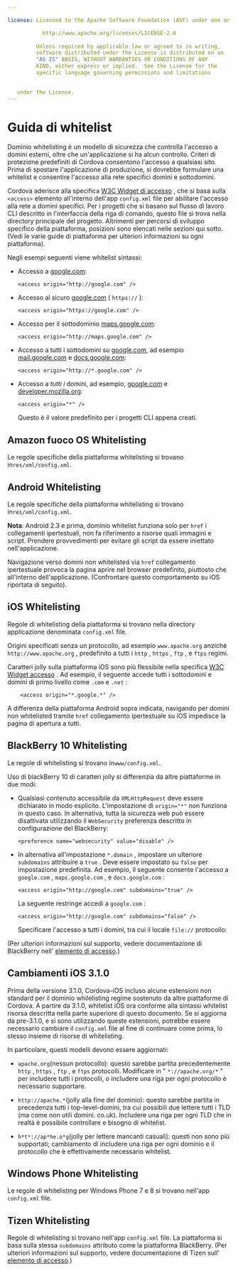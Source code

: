 ```yaml
---

license: Licensed to the Apache Software Foundation (ASF) under one or more contributor license agreements. See the NOTICE file distributed with this work for additional information regarding copyright ownership. The ASF licenses this file to you under the Apache License, Version 2.0 (the "License"); you may not use this file except in compliance with the License. You may obtain a copy of the License at

           http://www.apache.org/licenses/LICENSE-2.0
    
         Unless required by applicable law or agreed to in writing,
         software distributed under the License is distributed on an
         "AS IS" BASIS, WITHOUT WARRANTIES OR CONDITIONS OF ANY
         KIND, either express or implied.  See the License for the
         specific language governing permissions and limitations
    

   under the License.
---
```


# Guida di whitelist

Dominio whitelisting è un modello di sicurezza che controlla l'accesso a domini esterni, oltre che un'applicazione si ha alcun controllo. Criteri di protezione predefiniti di Cordova consentono l'accesso a qualsiasi sito. Prima di spostare l'applicazione di produzione, si dovrebbe formulare una whitelist e consentire l'accesso alla rete specifici domini e sottodomini.

Cordova aderisce alla specifica [W3C Widget di accesso][1] , che si basa sulla `<access>` elemento all'interno dell'app `config.xml` file per abilitare l'accesso alla rete a domini specifici. Per i progetti che si basano sul flusso di lavoro CLI descritto in l'interfaccia della riga di comando, questo file si trova nella directory principale del progetto. Altrimenti per percorsi di sviluppo specifico della piattaforma, posizioni sono elencati nelle sezioni qui sotto. (Vedi le varie guide di piattaforma per ulteriori informazioni su ogni piattaforma).

 [1]: http://www.w3.org/TR/widgets-access/

Negli esempi seguenti viene whitelist sintassi:

*   Accesso a [google.com][2]:
    
        <access origin="http://google.com" />
        

*   Accesso al sicuro [google.com][3] ( `https://` ):
    
        <access origin="https://google.com" />
        

*   Accesso per il sottodominio [maps.google.com][4]:
    
        <access origin="http://maps.google.com" />
        

*   Accesso a tutti i sottodomini su [google.com][2], ad esempio [mail.google.com][5] e [docs.google.com][6]:
    
        <access origin="http://*.google.com" />
        

*   Accesso a *tutti i* domini, ad esempio, [google.com][2] e [developer.mozilla.org][7]:
    
        <access origin="*" />
        
    
    Questo è il valore predefinito per i progetti CLI appena creati.

 [2]: http://google.com
 [3]: https://google.com
 [4]: http://maps.google.com
 [5]: http://mail.google.com
 [6]: http://docs.google.com
 [7]: http://developer.mozilla.org

## Amazon fuoco OS Whitelisting

Le regole specifiche della piattaforma whitelisting si trovano in`res/xml/config.xml`.

## Android Whitelisting

Le regole specifiche della piattaforma whitelisting si trovano in`res/xml/config.xml`.

**Nota**: Android 2.3 e prima, dominio whitelist funziona solo per `href` i collegamenti ipertestuali, non fa riferimento a risorse quali immagini e script. Prendere provvedimenti per evitare gli script da essere iniettato nell'applicazione.

Navigazione verso domini non whitelisted via `href` collegamento ipertestuale provoca la pagina aprire nel browser predefinito, piuttosto che all'interno dell'applicazione. (Confrontare questo comportamento su iOS riportata di seguito).

## iOS Whitelisting

Regole di whitelisting della piattaforma si trovano nella directory applicazione denominata `config.xml` file.

Origini specificati senza un protocollo, ad esempio `www.apache.org` anziché `http://www.apache.org` , predefinito a tutti i `http` , `https` , `ftp` , e `ftps` regimi.

Caratteri jolly sulla piattaforma iOS sono più flessibile nella specifica [W3C Widget accesso][1] . Ad esempio, il seguente accede tutti i sottodomini e domini di primo livello come `.com` e `.net` :

        <access origin="*.google.*" />
    

A differenza della piattaforma Android sopra indicata, navigando per domini non whitelisted tramite `href` collegamento ipertestuale su iOS impedisce la pagina di apertura a tutti.

## BlackBerry 10 Whitelisting

Le regole di whitelisting si trovano in`www/config.xml`.

Uso di blackBerry 10 di caratteri jolly si differenzia da altre piattaforme in due modi:

*   Qualsiasi contenuto accessibile da `XMLHttpRequest` deve essere dichiarato in modo esplicito. L'impostazione di `origin="*"` non funziona in questo caso. In alternativa, tutta la sicurezza web può essere disattivata utilizzando il `WebSecurity` preferenza descritto in configurazione del BlackBerry:
    
        <preference name="websecurity" value="disable" />
        

*   In alternativa all'impostazione `*.domain` , impostare un ulteriore `subdomains` attribuire a `true` . Deve essere impostato su `false` per impostazione predefinita. Ad esempio, il seguente consente l'accesso a `google.com` , `maps.google.com` , e `docs.google.com` :
    
        <access origin="http://google.com" subdomains="true" />
        
    
    La seguente restringe accedi a `google.com` :
    
        <access origin="http://google.com" subdomains="false" />
        
    
    Specificare l'accesso a tutti i domini, tra cui il locale `file://` protocollo:
    
    <access origin="*" subdomains="true" />

(Per ulteriori informazioni sul supporto, vedere documentazione di BlackBerry nell' [elemento di accesso][8].)

 [8]: https://developer.blackberry.com/html5/documentation/ww_developing/Access_element_834677_11.html

## Cambiamenti iOS 3.1.0

Prima della versione 3.1.0, Cordova-iOS incluso alcune estensioni non standard per il dominio whilelisting regime sostenuto da altre piattaforme di Cordova. A partire da 3.1.0, whitelist iOS ora conforme alla sintassi whitelist risorsa descritta nella parte superiore di questo documento. Se si aggiorna da pre-3.1.0, e si sono utilizzando queste estensioni, potrebbe essere necessario cambiare il `config.xml` file al fine di continuare come prima, lo stesso insieme di risorse di whitelisting.

In particolare, questi modelli devono essere aggiornati:

*   `apache.org`(nessun protocollo): questo sarebbe partita precedentemente `http` , `https` , `ftp` , e `ftps` protocolli. Modificare in " `*://apache.org/*` " per includere tutti i protocolli, o includere una riga per ogni protocollo è necessario supportare.

*   `http://apache.*`(jolly alla fine del dominio): questo sarebbe partita in precedenza tutti i top-level-domini, tra cui possibili due lettere tutti i TLD (ma come non utili domini. co.uk). Includere una riga per ogni TLD che in realtà è possibile controllare e bisogno di whitelist.

*   `h*t*://ap*he.o*g`(jolly per lettere mancanti casuali): questi non sono più supportati; cambiamento di includere una riga per ogni dominio e il protocollo che è effettivamente necessario whitelist.

## Windows Phone Whitelisting

Le regole di whitelisting per Windows Phone 7 e 8 si trovano nell'app `config.xml` file.

## Tizen Whitelisting

Regole di whitelisting si trovano nell'app `config.xml` file. La piattaforma si basa sulla stessa `subdomains` attributo come la piattaforma BlackBerry. (Per ulteriori informazioni sul supporto, vedere documentazione di Tizen sull' [elemento di accesso][9].)

 [9]: https://developer.tizen.org/help/index.jsp?topic=%2Forg.tizen.web.appprogramming%2Fhtml%2Fide_sdk_tools%2Fconfig_editor_w3celements.htm